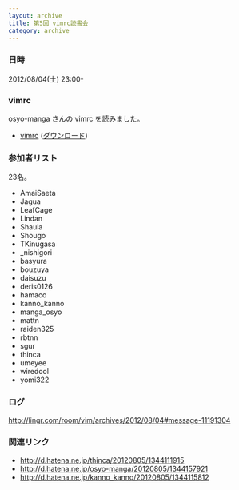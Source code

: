 ```yaml
---
layout: archive
title: 第5回 vimrc読書会
category: archive
---
```


### 日時
2012/08/04(土) 23:00-

### vimrc
osyo-manga さんの vimrc を読みました。

- [vimrc](https://github.com/osyo-manga/vimrc/blob/9ef0ca9757abcdaa11c76024aa551f0b473624bf/vimrcs/default/vimrc) ([ダウンロード](https://raw.github.com/osyo-manga/vimrc/9ef0ca9757abcdaa11c76024aa551f0b473624bf/vimrcs/default/vimrc))

### 参加者リスト
23名。

- AmaiSaeta
- Jagua
- LeafCage
- Lindan
- Shaula
- Shougo
- TKinugasa
- \_nishigori
- basyura
- bouzuya
- daisuzu
- deris0126
- hamaco
- kanno\_kanno
- manga\_osyo
- mattn
- raiden325
- rbtnn
- sgur
- thinca
- umeyee
- wiredool
- yomi322

### ログ
<http://lingr.com/room/vim/archives/2012/08/04#message-11191304>

### 関連リンク
- <http://d.hatena.ne.jp/thinca/20120805/1344111915>
- <http://d.hatena.ne.jp/osyo-manga/20120805/1344157921>
- <http://d.hatena.ne.jp/kanno_kanno/20120805/1344115812>
